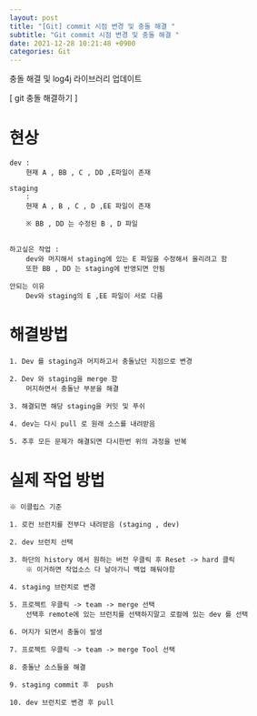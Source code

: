 ```yaml
---  
layout: post  
title: "[Git] commit 시점 변경 및 충돌 해결 "  
subtitle: "Git commit 시점 변경 및 충돌 해결 "  
date: 2021-12-28 10:21:48 +0900  
categories: Git  
---  
```

충돌 해결 및 log4j 라이브러리 업데이트  
  
[ git 충돌 해결하기 ]  
  
  
# 현상  
	  
	dev :  
		현재 A , BB , C , DD ,E파일이 존재   
	  
	staging  
		:  
		현재 A , B , C , D ,EE 파일이 존재  
		  
		※ BB , DD 는 수정된 B , D 파일  
	  
	  
	하고싶은 작업 :   
		dev와 머지해서 staging에 있는 E 파일을 수정해서 올리려고 함  
		또한 BB , DD 는 staging에 반영되면 안됨  
	  
	안되는 이유  
		Dev와 staging의 E ,EE 파일이 서로 다름  
	  
  
# 해결방법  
  
	1. Dev 를 staging과 머지하고서 충돌났던 지점으로 변경  
	  
	2. Dev 와 staging을 merge 함  
		머지하면서 충돌난 부분을 해결  
	  
	3. 해결되면 해당 staging을 커밋 및 푸쉬  
	  
	4. dev는 다시 pull 로 원래 소스를 내려받음  
	  
	5. 추후 모든 문제가 해결되면 다시한번 위의 과정을 반복  
  
  
# 실제 작업 방법  
	※ 이클립스 기준  
	  
	1. 로컨 브런치를 전부다 내려받음 (staging , dev)  
	  
	2. dev 브런치 선택  
	  
	3. 하단의 history 에서 원하는 버전 우클릭 후 Reset -> hard 클릭  
		※ 이거하면 작업소스 다 날아가니 백업 해둬야함  
	  
	4. staging 브런치로 변경  
	  
	5. 프로젝트 우클릭 -> team -> merge 선택   
		선택후 remote에 있는 브런치를 선택하지말고 로컬에 있는 dev 를 선택  
		  
	6. 머지가 되면서 충돌이 발생  
	  
	7. 프로젝트 우클릭 -> team -> merge Tool 선택  
	  
	8. 충돌난 소스들을 해결  
	  
	9. staging commit 후  push  
	  
	10. dev 브런치로 변경 후 pull   
	  
	  
  
  
		  
